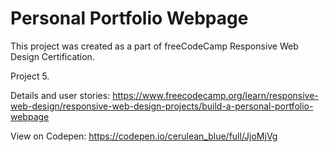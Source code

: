 # Personal Portfolio Webpage


This project was created as a part of freeCodeCamp Responsive Web Design Certification.

Project 5.

Details and user stories: https://www.freecodecamp.org/learn/responsive-web-design/responsive-web-design-projects/build-a-personal-portfolio-webpage

View on Codepen: https://codepen.io/cerulean_blue/full/JjoMjVg
